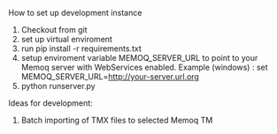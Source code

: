 
How to set up development instance

1. Checkout from git
2. set up virtual enviroment
3. run pip install -r requirements.txt
4. setup enviroment variable MEMOQ_SERVER_URL to point to your Memoq server with WebServices enabled.
Example (windows) : set MEMOQ_SERVER_URL=http://your-server.url.org
5. python runserver.py


Ideas for development:
1. Batch importing of TMX files to selected Memoq TM
